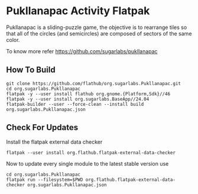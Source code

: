 # Pukllanapac Activity Flatpak

Pukllanapac is a sliding-puzzle game, the objective is to rearrange tiles so that all of the circles (and semicircles) are composed of sectors of the same color.

To know more refer https://github.com/sugarlabs/pukllanapac

## How To Build

```
git clone https://github.com/flathub/org.sugarlabs.Pukllanapac.git
cd org.sugarlabs.Pukllanapac
flatpak -y --user install flathub org.gnome.{Platform,Sdk}//46
flatpak -y --user install org.sugarlabs.BaseApp//24.04
flatpak-builder --user --force-clean --install build org.sugarlabs.Pukllanapac.json
```

## Check For Updates

Install the flatpak external data checker
```
flatpak --user install org.flathub.flatpak-external-data-checker
```

Now to update every single module to the latest stable version use
```
cd org.sugarlabs.Pukllanapac
flatpak run --filesystem=$PWD org.flathub.flatpak-external-data-checker org.sugarlabs.Pukllanapac.json
```